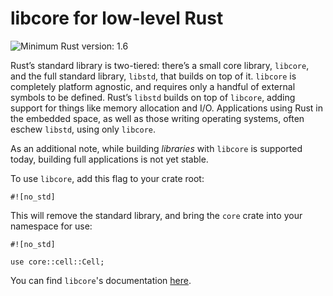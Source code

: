 # libcore for low-level Rust

![Minimum Rust version: 1.6](https://img.shields.io/badge/Minimum%20Rust%20Version-1.6-brightgreen.svg)

Rust’s standard library is two-tiered: there’s a small core library,
`libcore`, and the full standard library, `libstd`, that builds on top of it.
`libcore` is completely platform agnostic, and requires only a handful of
external symbols to be defined. Rust’s `libstd` builds on top of `libcore`,
adding support for things like memory allocation and I/O. Applications using
Rust in the embedded space, as well as those writing operating systems, often
eschew `libstd`, using only `libcore`.

As an additional note, while building *libraries* with `libcore` is supported
today, building full applications is not yet stable.

To use `libcore`, add this flag to your crate root:

```rust,ignore
#![no_std]
```

This will remove the standard library, and bring the `core` crate into your
namespace for use:

```rust,ignore
#![no_std]

use core::cell::Cell;
```

You can find `libcore`'s documentation [here](https://doc.rust-lang.org/core/).
